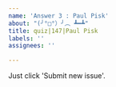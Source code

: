 ```yaml
---
name: 'Answer 3 : Paul Pisk'
about: "(╯°□°）╯︵ ┻━┻"
title: quiz|147|Paul Pisk
labels: ''
assignees: ''

---
```


Just click 'Submit new issue'.

